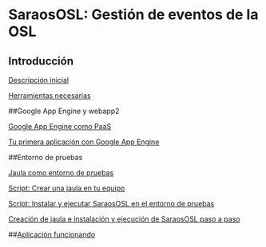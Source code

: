 # SaraosOSL: Gestión de eventos de la OSL 

## Introducción

[Descripción inicial](https://github.com/miguelfabre/Proyecto/blob/master/README.md)

[Herramientas necesarias](https://github.com/miguelfabre/Proyecto/blob/master/documentacion/requeriments.md)


##Google App Engine y webapp2

[Google App Engine como PaaS](https://github.com/miguelfabre/Proyecto/blob/master/documentacion/gap_como_paas.md)

[Tu primera aplicación con Google App Engine](https://github.com/miguelfabre/Proyecto/blob/master/documentacion/primera_app_gap.md)


##Entorno de pruebas

[Jaula como entorno de pruebas](https://github.com/miguelfabre/Proyecto/blob/master/documentacion/jaulas_chroot.md)

[Script: Crear una jaula en tu equipo](https://github.com/miguelfabre/Proyecto/blob/master/documentacion/crear_jaula.md)

[Script: Instalar y ejecutar SaraosOSL en el entorno de pruebas](/home/miguel/Escritorio/IV2/GII-2014/Proyecto/documentacion/instalacion_saraososl.md)

[Creación de jaula e instalación y ejecución de SaraosOSL paso a paso](/home/miguel/Escritorio/IV2/GII-2014/Proyecto/documentacion/saraososl_paso_a_paso.md)

##[Aplicación funcionando](http://pruebadriveiv.appspot.com/)
